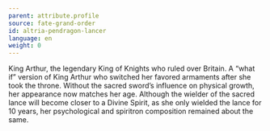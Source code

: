 ```yaml
---
parent: attribute.profile
source: fate-grand-order
id: altria-pendragon-lancer
language: en
weight: 0
---
```


King Arthur, the legendary King of Knights who ruled over Britain.
A “what if” version of King Arthur who switched her favored armaments after she took the throne. Without the sacred sword’s influence on physical growth, her appearance now matches her age. Although the wielder of the sacred lance will become closer to a Divine Spirit, as she only wielded the lance for 10 years, her psychological and spiritron composition remained about the same.
